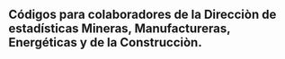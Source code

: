 ## Códigos para colaboradores de la Direcciòn de estadísticas Mineras, Manufactureras, Energéticas y de la Construcciòn.



